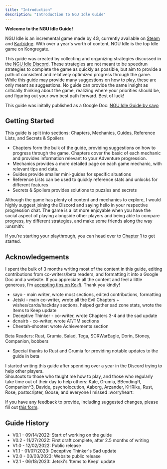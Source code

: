 ```yaml
---
title: "Introduction"
description: "Introduction to NGU Idle Guide"
---
```


**Welcome to the NGU Idle Guide!**

NGU Idle is an incremental game made by 4G, currently available on [Steam](https://store.steampowered.com/app/1147690/NGU_IDLE/) and [Kartridge](https://www.kartridge.com/games/somethingggg/ngu-idle). With over a year's worth of content, NGU Idle is the top Idle game on Kongregate.

This guide was created by collecting and organizing strategies discussed in the [NGU Idle Discord](https://discord.com/invite/5revMxD). These strategies are not meant to be speedrun strategies to complete the game as quickly as possible, but aim to provide a path of consistent and relatively optimized progress through the game. While this guide may provide many suggestions on how to play, these are only meant as suggestions. No guide can provide the same insight as critically thinking about the game, realizing where your priorities should be, and figuring out your own best path forward. Best of luck!

This guide was initally published as a Google Doc: [NGU Idle Guide by sayo](https://docs.google.com/document/d/1N-tt-Zy4UTREHzduwtW6kT7XR73gbA9yNSlAkETdhZ0/edit?usp=sharing)

## Getting Started

This guide is split into sections: Chapters, Mechanics, Guides, Reference Lists, and Secrets & Spoilers
- Chapters form the bulk of the guide, providing suggestions on how to progress through the game. Chapters cover the basic of each mechanic and provides information relevant to your Adventure progression.
- Mechanics provides a more detailed page on each game mechanic, with relevant tips and data.
- Guides provide smaller mini-guides for specific situations
- Reference Lists can be used to quickly reference stats and unlocks for different features
- Secrets & Spoilers provides solutions to puzzles and secrets

Although the game has plenty of content and mechanics to explore, I would highly suggest joining the Discord and saying hello in your respective progression chat. The game is a lot more enjoyable when you have the social aspect of playing alongside other players and being able to compare progress, try different strategies, and make some friends along the way :unsmith:

If you’re starting your playthrough, you can head over to [Chapter 1](/ngu-guide/en/chapters/chapter-1) to get started.

## Acknowledgements

I spent the bulk of 3 months writing most of the content in this guide, editing contributions from co-writers/beta readers, and formatting it into a Google Doc and a website. If you appreciate all the content and feel a little generous, I’m [accepting tips on Ko-fi](https://ko-fi.com/sayolove). Thank you kindly!

- sayo - main writer, wrote most sections, edited contributions, formatting
- Jetski - main co-writer, wrote all the Evil Chapters + wishes/cards/hackday sections, helped gather sad zone stats, wrote the Items to Keep update
- Deceptive Thinker - co-writer, wrote Chapters 3-4 and the sad update
- dcnairb - co-writer, wrote AT/TM sections
- Cheetah-shooter: wrote Achievements section

Beta Readers: Rust, Grumia, Salad, Tega, SCRWarEagle, Dorin, Stoney, Companion, bobbers
- Special thanks to Rust and Grumia for providing notable updates to the guide in beta

I started writing this guide after spending over a year in the Discord trying to help other players.   
Shoutouts to those who taught me how to play, and those who regularly take time out of their day to help others: Kale, Grumia, BBendingR, Companion^3, Davide, psycholocution, Aaborg, Arzander, KHRiku, Rust, Rose, postscripter, Goose, and everyone I missed :worryheart:

If you have any feedback to provide, including suggested changes, please fill out [this form](https://docs.google.com/forms/d/e/1FAIpQLSdw3A8WN6ZQY55woP38WPk30CGjfAo8zbecugQqTx9RNodzzQ/viewform?usp=sf_link).

## Guide History
- V0.1 - 09/14/2022: Start of working on the guide
- V0.2 - 11/27/2022: First draft complete, after 2.5 months of writing
- V1.0 - 12/02/2022: Public release
- V1.1 - 01/07/2023: Deceptive Thinker's Sad update
- V2.0 - 03/03/2023: Website public release
- V2.1 - 06/18/2023: Jetski's 'Items to Keep' update
